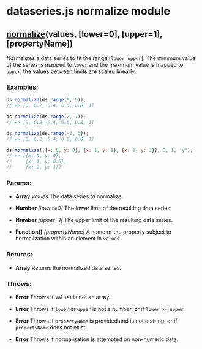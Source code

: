 

# dataseries.js normalize module

## <a name="normalize" href="#">normalize</a>(values, [lower=0], [upper=1], [propertyName])

Normalizes a data series to fit the range [`lower`, `upper`].
The minimum value of the series is mapped to `lower` and the maximum value is mapped to `upper`, the values between limits are scaled linearly.

### Examples:

```javascript
ds.normalize(ds.range(0, 5));
// => [0, 0.2, 0.4, 0.6, 0.8, 1]

ds.normalize(ds.range(2, 7));
// => [0, 0.2, 0.4, 0.6, 0.8, 1]

ds.normalize(ds.range(-2, 3));
// => [0, 0.2, 0.4, 0.6, 0.8, 1]

ds.normalize([{x: 0, y: 0}, {x: 1, y: 1}, {x: 2, y: 2}], 0, 1, 'y');
// => [{x: 0, y: 0},
//     {x: 1, y: 0.5},
//     {x: 2, y: 1}]
```

### Params:

* **Array** *values* The data series to normalize.

* **Number** *[lower=0]* The lower limit of the resulting data series.

* **Number** *[upper=1]* The upper limit of the resulting data series.

* **Function()** *[propertyName]* A name of the property subject to normalization within an element in `values`.

### Returns:

* **Array** Returns the normalized data series.

### Throws:

* **Error** Throws if `values` is not an array.

* **Error** Throws if `lower` or `upper` is not a number, or if `lower` >= `upper`.

* **Error** Throws if `propertyName` is provided and is not a string, or if `propertyName` does not exist.

* **Error** Throws if normalization is attempted on non-numeric data.
